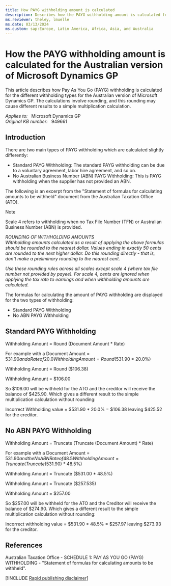 ```yaml
---
title: How PAYG withholding amount is calculated
description: Describes how the PAYG withholding amount is calculated for the Australian version of Microsoft Dynamics GP.
ms.reviewer: theley, lmuelle
ms.date: 03/13/2024
ms.custom: sap:Europe, Latin America, Africa, Asia, and Australia
---
```

# How the PAYG withholding amount is calculated for the Australian version of Microsoft Dynamics GP

This article describes how Pay As You Go (PAYG) withholding is calculated for the different withholding types for the Australian version of Microsoft Dynamics GP. The calculations involve rounding, and this rounding may cause different results to a simple multiplication calculation.

_Applies to:_ &nbsp; Microsoft Dynamics GP  
_Original KB number:_ &nbsp; 949661

## Introduction

There are two main types of PAYG withholding which are calculated slightly differently:

- Standard PAYG Withholding: The standard PAYG withholding can be due to a voluntary agreement, labor hire agreement, and so on.
- No Australian Business Number (ABN) PAYG Withholding: This is PAYG withholding when the supplier has not provided an ABN.

The following is an excerpt from the "Statement of formulas for calculating amounts to be withheld" document from the Australian Taxation Office (ATO).

> [!NOTE]
> Scale 4 refers to withholding when no Tax File Number (TFN) or Australian Business Number (ABN) is provided.

*ROUNDING OF WITHHOLDING AMOUNTS*  
*Withholding amounts calculated as a result of applying the above formulas should be rounded to the nearest dollar. Values ending in exactly 50 cents are rounded to the next higher dollar. Do this rounding directly - that is, don't make a preliminary rounding to the nearest cent.*

*Use these rounding rules across all scales except scale 4 (where tax file number not provided by payee). For scale 4, cents are ignored when applying the tax rate to earnings and when withholding amounts are calculated.*  

The formulas for calculating the amount of PAYG withholding are displayed for the two types of withholding:

- Standard PAYG Withholding
- No ABN PAYG Withholding

## Standard PAYG Withholding

Withholding Amount = Round (Document Amount * Rate)

For example with a Document Amount = $531.90 and a Rate of 20.0%  
Withholding Amount = Round ($531.90 * 20.0%)

Withholding Amount = Round ($106.38)

Withholding Amount = $106.00

So $106.00 will be withheld for the ATO and the creditor will receive the balance of $425.90. Which gives a different result to the simple multiplication calculation without rounding:

Incorrect Withholding value = $531.90 * 20.0% = $106.38 leaving $425.52 for the creditor.

## No ABN PAYG Withholding

Withholding Amount = Truncate (Truncate (Document Amount) * Rate)

For example with a Document Amount = $531.90 and the No ABN Rate of 48.5%  
Withholding Amount = Truncate (Truncate ($531.90) * 48.5%)

Withholding Amount = Truncate ($531.00 * 48.5%)

Withholding Amount = Truncate ($257.535)

Withholding Amount = $257.00

So $257.00 will be withheld for the ATO and the Creditor will receive the balance of $274.90. Which gives a different result to the simple multiplication calculation without rounding:

Incorrect withholding value = $531.90 * 48.5% = $257.97 leaving $273.93 for the creditor.

## References

Australian Taxation Office - SCHEDULE 1: PAY AS YOU GO (PAYG) WITHHOLDING - "Statement of formulas for calculating amounts to be withheld".

[!INCLUDE [Rapid publishing disclaimer](../../includes/rapid-publishing-disclaimer.md)]

